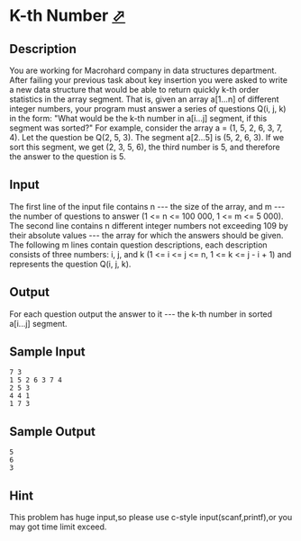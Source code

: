 # K-th Number [⬀](http://poj.org/problem?id=2104)

## Description

You are working for Macrohard company in data structures department. After failing your previous task about key insertion you were asked to write a new data structure that would be able to return quickly k-th order statistics in the array segment. 
That is, given an array a[1...n] of different integer numbers, your program must answer a series of questions Q(i, j, k) in the form: "What would be the k-th number in a[i...j] segment, if this segment was sorted?" 
For example, consider the array a = (1, 5, 2, 6, 3, 7, 4). Let the question be Q(2, 5, 3). The segment a[2...5] is (5, 2, 6, 3). If we sort this segment, we get (2, 3, 5, 6), the third number is 5, and therefore the answer to the question is 5.

## Input

The first line of the input file contains n --- the size of the array, and m --- the number of questions to answer (1 <= n <= 100 000, 1 <= m <= 5 000). 
The second line contains n different integer numbers not exceeding 109 by their absolute values --- the array for which the answers should be given. 
The following m lines contain question descriptions, each description consists of three numbers: i, j, and k (1 <= i <= j <= n, 1 <= k <= j - i + 1) and represents the question Q(i, j, k).

## Output

For each question output the answer to it --- the k-th number in sorted a[i...j] segment.

## Sample Input
```
7 3
1 5 2 6 3 7 4
2 5 3
4 4 1
1 7 3
```

## Sample Output
```
5
6
3
```

## Hint

This problem has huge input,so please use c-style input(scanf,printf),or you may got time limit exceed.
